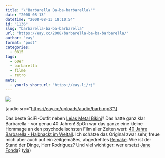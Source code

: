 ```yaml
---
title: "\"Barbarella Ba-ba-barbarella\""
date: "2008-08-13"
datetime: "2008-08-13 18:10:54"
id: "1136"
slug: "barbarella-ba-ba-barbarella"
url: "https://eay.cc/2008/barbarella-ba-ba-barbarella/"
author: "eay"
format: "post"
categories:
  - 0815
tags:
  - 60er
  - barbarella
  - filme
  - retro
meta:
  - yourls_shorturl: "https://eay.li/rj"
---
```


![](/uploads/2008/barbarella40.jpg)

\[audio src="https://eay.cc/uploads/audio/barb.mp3"\]

Das beste SciFi-Outfit neben [Leias Metal Bikini](//eay.cc/2008/die-wohl-wichtigste-webseite-der-welt/)? Das hatte ganz klar Barbarella - vor genau 40 Jahren! SpOn war das ganze eine kleine Hommage an den psychodelischsten Film aller Zeiten wert: [40 Jahre Barbarella - Halbnackt im Weltall](http://einestages.spiegel.de/static/topicalbumbackground/2551/halbnackt_im_weltall.html). Ich schätze das Original zwar sehr, freue mich aber auch auf ein zeitgemäßes, abgedrehtes [Remake](http://www.fuenf-filmfreunde.de/2007/05/23/barbarella-2008/). Wie ist der Stand der Dinge, Herr Rodriguez? Und viel wichtiger: wer ersetzt [Jane Fonda](http://de.wikipedia.org/wiki/Jane_Fonda)? ([via](http://www.nerdcore.de/wp/2008/08/13/40-jahre-barbarella/))
